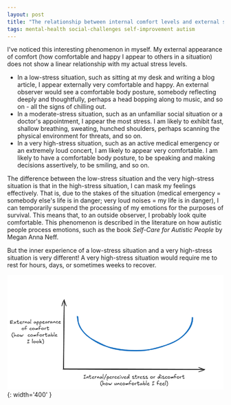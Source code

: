 ```yaml
---
layout: post
title: "The relationship between internal comfort levels and external signs of stress (or, masking to survive)"
tags: mental-health social-challenges self-improvement autism
---
```


I've noticed this interesting phenomenon in myself. My external appearance of comfort (how comfortable and happy I appear to others in a situation) does not show a linear relationship with my actual stress levels.
- In a low-stress situation, such as sitting at my desk and writing a blog article, I appear externally very comfortable and happy. An external observer would see a comfortable body posture, somebody reflecting deeply and thoughtfully, perhaps a head bopping along to music, and so on - all the signs of chilling out.
- In a moderate-stress situation, such as an unfamiliar social situation or a doctor's appointment, I appear the most stress. I am likely to exhibit fast, shallow breathing, sweating, hunched shoulders, perhaps scanning the physical environment for threats, and so on.
- In a very high-stress situation, such as an active medical emergency or an extremely loud concert, I am likely to appear very comfortable. I am likely to have a comfortable body posture, to be speaking and making decisions assertively, to be smiling, and so on.

The difference between the low-stress situation and the very high-stress situation is that in the high-stress situation, I can mask my feelings effectively. That is, due to the stakes of the situation (medical emergency = somebody else's life is in danger; very loud noises = my life is in danger), I can temporarily suspend the processing of my emotions for the purposes of survival. This means that, to an outside observer, I probably look quite comfortable. This phenomenon is described in the literature on how autistic people process emotions, such as the book *Self-Care for Autistic People* by Megan Anna Neff.

But the inner experience of a low-stress situation and a very high-stress situation is very different! A very high-stress situation would require me to rest for hours, days, or sometimes weeks to recover.

![Graph showing a u-shaped relationship between stress and how comfortable I look](/assets/images/u-curve-stress.png){: width='400' }
